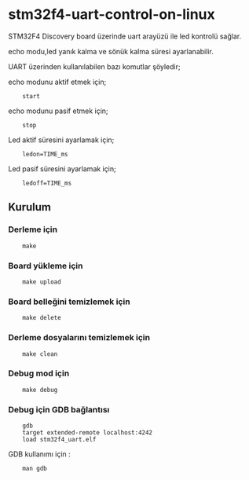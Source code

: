 # stm32f4-uart-control-on-linux

STM32F4 Discovery board üzerinde uart arayüzü ile led kontrolü sağlar. 

echo modu,led yanık kalma ve sönük kalma süresi ayarlanabilir. 

UART üzerinden kullanılabilen bazı komutlar şöyledir;

echo modunu aktif etmek için;
```
    start 
```

echo modunu pasif etmek için;
```
    stop 
```

Led aktif süresini ayarlamak  için;
```
    ledon=TIME_ms 
```

Led pasif süresini ayarlamak  için;
```
    ledoff=TIME_ms 
```

## Kurulum


###  Derleme için 
```console
    make 
```

###  Board yükleme için
```console
    make upload
```

###  Board belleğini temizlemek için
```console
    make delete
```

###  Derleme dosyalarını temizlemek için
```console
    make clean
```

###  Debug mod için
```console
    make debug
```

###  Debug için GDB bağlantısı
```console
    gdb
    target extended-remote localhost:4242
    load stm32f4_uart.elf
```

GDB kullanımı için : 
```console
    man gdb
```
